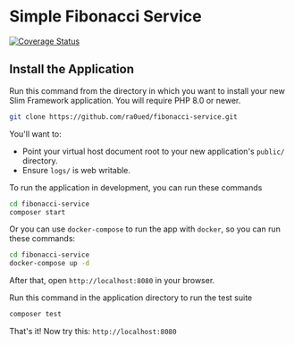 # Simple Fibonacci Service

[![Coverage Status](https://coveralls.io/repos/github/ra0ued/fibonacci-service/badge.svg?branch=main)](https://coveralls.io/github/ra0ued/fibonacci-service?branch=main)

## Install the Application

Run this command from the directory in which you want to install your new Slim Framework application. You will require PHP 8.0 or newer.

```bash
git clone https://github.com/ra0ued/fibonacci-service.git
```

You'll want to:

* Point your virtual host document root to your new application's `public/` directory.
* Ensure `logs/` is web writable.

To run the application in development, you can run these commands 

```bash
cd fibonacci-service
composer start
```

Or you can use `docker-compose` to run the app with `docker`, so you can run these commands:
```bash
cd fibonacci-service
docker-compose up -d
```
After that, open `http://localhost:8080` in your browser.

Run this command in the application directory to run the test suite

```bash
composer test
```

That's it! Now try this: `http://localhost:8080`
